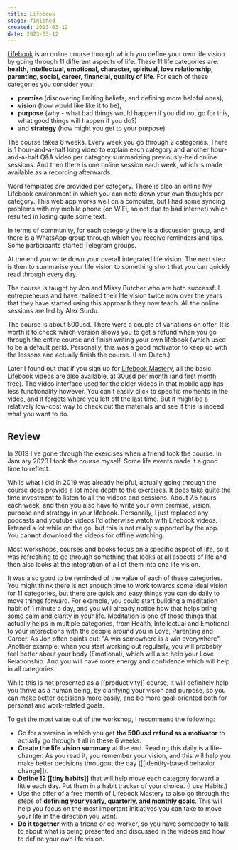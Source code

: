 ```yaml
---
title: Lifebook
stage: finished
created: 2023-03-12
date: 2023-03-12
---
```


[Lifebook](https://www.mindvalley.com/lifebook) is an online course through which you define your own life vision by going through 11 different aspects of life. These 11 life categories are: **health, intellectual, emotional, character, spiritual, love relationship, parenting, social, career, financial, quality of life**. For each of these categories you consider your:
- **premise** (discovering limiting beliefs, and defining more helpful ones), 
- **vision** (how would like like it to be), 
- **purpose** (why - what bad things would happen if you did not go for this, what good things will happen if you do?)
- and **strategy** (how might you get to your purpose). 

The course takes 6 weeks. Every week you go through 2 categories. There is 1 hour-and-a-half long video to explain each category and another hour-and-a-half Q&A video per category summarizing previously-held online sessions. And then there is one online session each week, which is made available as a recording afterwards.

Word templates are provided per category. There is also an online My Lifebook environment in which you can note down your own thoughts per category. This web app works well on a computer, but I had some syncing problems with my mobile phone (on WiFi, so not due to bad internet) which resulted in losing quite some text.

In terms of community, for each category there is a discussion group, and there is a WhatsApp group through which you receive reminders and tips. Some participants started Telegram groups.

At the end you write down your overall integrated life vision. The next step is then to summarise your life vision to something short that you can quickly read through every day. 

The course is taught by Jon and Missy Butcher who are both successful entrepreneurs and have realised their life vision twice now over the years that they have started using this approach they now teach. All the online sessions are led by Alex Surdu. 

The course is about 500usd. There were a couple of variations on offer. It is worth it to check which version allows you to get a refund when you go through the entire course and finish writing your own lifebook (which used to be a default perk). Personally, this was a good motivator to keep up with the lessons and actually finish the course. (I am Dutch.) 

Later I found out that if you sign up for [Lifebook Mastery](https://www.mylifebook.com/mastery), all the basic Lifebook videos are also available, at 30usd per month (and first month free). The video interface used for the older videos in that mobile app has less functionality however. You can't easily click to specific moments in the video, and it forgets where you left off the last time. But it might be a relatively low-cost way to check out the materials and see if this is indeed what you want to do.

## Review
In 2019 I've gone through the exercises when a friend took the course. In January 2023 I took the course myself. Some life events made it a good time to reflect.

While what I did in 2019 was already helpful, actually going through the course does provide a lot more depth to the exercises. It does take quite the time investment to listen to all the videos and sessions. About 7.5 hours each week, and then you also have to write your own premise, vision, purpose and strategy in your lifebook. Personally, I just replaced any podcasts and youtube videos I'd otherwise watch with Lifebook videos. I listened a lot while on the go, but this is not really supported by the app. You can**not** download the videos for offline watching. 

Most workshops, courses and books focus on a specific aspect of life, so it was refreshing to go through something that looks at all aspects of life and then also looks at the integration of all of them into one life vision. 

It was also good to be reminded of the value of each of these categories. You might think there is not enough time to work towards some ideal vision for 11 categories, but there are quick and easy things you can do daily to move things forward. For example, you could start building a meditation habit of 1 minute a day, and you will already notice how that helps bring some calm and clarity in your life. Meditation is one of those things that actually helps in multiple categories, from Health, Intellectual and Emotional to your interactions with the people around you in Love, Parenting and Career. As Jon often points out: "A win somewhere is a win everywhere". Another example: when you start working out regularly, you will probably feel better about your body (Emotional), which will also help your Love Relationship. And you will have more energy and confidence which will help in all categories. 

While this is not presented as a [[productivity]] course, it will definitely help you thrive as a human being, by clarifying your vision and purpose, so you can make better decisions more easily, and be more goal-oriented both for personal and work-related goals.

To get the most value out of the workshop, I recommend the following:
- Go for a version in which you get **the 500usd refund as a motivator** to actually go through it all in these 6 weeks.
- **Create the life vision summary** at the end. Reading this daily is a life-changer. As you read it, you remember your vision, and this will help you make better decisions througout the day ([[identity-based behavior change]]). 
- **Define 12 [[tiny habits]]** that will help move each category forward a little each day. Put them in a habit tracker of your choice. (I use Habits.)
- Use the offer of a free month of Lifebook Mastery to also go through the steps of **defining your yearly, quarterly, and monthly goals**. This will help you focus on the most important initiatives you can take to move your life in the direction you want. 
- **Do it together** with a friend or co-worker, so you have somebody to talk to about what is being presented and discussed in the videos and how to define your own life vision. 



